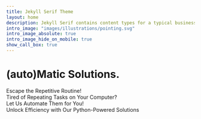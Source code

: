 ```yaml
---
title: Jekyll Serif Theme
layout: home
description: Jekyll Serif contains content types for a typical business website. The theme is fully responsive, blazing fast and artfully illustrated.
intro_image: "images/illustrations/pointing.svg"
intro_image_absolute: true
intro_image_hide_on_mobile: true
show_call_box: true
---
```


# (auto)Matic Solutions.

Escape the Repetitive Routine!<br>
Tired of Repeating Tasks on Your Computer?<br>
Let Us Automate Them for You!<br>
Unlock Efficiency with Our Python-Powered Solutions
